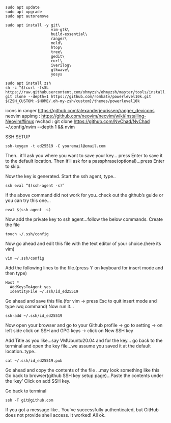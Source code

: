 ```
sudo apt update
sudo apt upgrade
sudo apt autoremove
```

```
sudo apt install -y git\
                    vim-gtk\
                    build-essential\
                    ranger\
                    meld\
                    htop\
                    tree\
                    gedit\
                    curl\
                    iverilog\
                    gtkwave\
                    yosys

```

```
sudo apt install zsh
sh -c "$(curl -fsSL https://raw.githubusercontent.com/ohmyzsh/ohmyzsh/master/tools/install.sh)"
git clone --depth=1 https://github.com/romkatv/powerlevel10k.git ${ZSH_CUSTOM:-$HOME/.oh-my-zsh/custom}/themes/powerlevel10k
```

icons in ranger https://github.com/alexanderjeurissen/ranger_devicons
neovim appimg : https://github.com/neovim/neovim/wiki/Installing-Neovim#linux
nvchad :  git clone https://github.com/NvChad/NvChad ~/.config/nvim --depth 1 && nvim



SSH SETUP

```
ssh-keygen -t ed25519 -C youremail@email.com
```

Then.. it’ll ask you where you want to save your key… press Enter to save it to the default location.
Then it’ll ask for a passphrase(optional)...press Enter to skip.

Now the key is generated.
Start the ssh agent, type..

```
ssh eval “$(ssh-agent -s)”
```

If the above command did not work for you..check out the github’s guide or you can try this one... 
```
eval $(ssh-agent -s)
```
Now add the private key to ssh agent…follow the below commands.
Create the file
```
touch ~/.ssh/config
```

Now go ahead and edit this file with the text editor of your choice.(here its vim)

```
vim ~/.ssh/config
```

Add the following lines to the file.(press ‘i’ on keyboard for insert mode and then type)


```
Host *
  AddKeysToAgent yes
  IdentityFile ~/.ssh/id_ed25519
  ```

Go ahead and save this file.(for vim -> press Esc to quit insert mode and type :wq command)
Now run it…

```
ssh-add ~/.ssh/id_ed25519
```


Now open your browser and go to your Github profile -> go to setting -> on left side click on SSH and GPG keys -> click on New SSH key

Add Title as you like…say VMUbuntu20.04 and for the key… go back to the terminal and open the key file…we assume you saved it at the default location..type..

 ```
 cat ~/.ssh/id_ed25519.pub
```

Go ahead and copy the contents of the file …may look something like this 
Go back to browser(github SSH key setup page)…Paste the contents under the ‘key’
Click on add SSH key.

Go back to terminal

```
ssh -T git@github.com
```

If you got a message like.. You've successfully authenticated, but GitHub does not provide shell access.
It worked! All ok.
